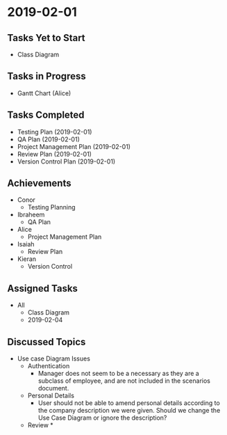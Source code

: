 # 2019-02-01

## Tasks Yet to Start

* Class Diagram

## Tasks in Progress

* Gantt Chart (Alice)

## Tasks Completed

* Testing Plan (2019-02-01)
* QA Plan (2019-02-01)
* Project Management Plan (2019-02-01)
* Review Plan (2019-02-01)
* Version Control Plan (2019-02-01)

## Achievements

* Conor
    * Testing Planning
* Ibraheem
    * QA Plan
* Alice
    * Project Management Plan
* Isaiah
    * Review Plan
* Kieran
    * Version Control
    
## Assigned Tasks

* All
    * Class Diagram
    * 2019-02-04

## Discussed Topics

* Use case Diagram Issues
    * Authentication
        * Manager does not seem to be a necessary as they are a subclass of employee, and are not included in the scenarios document.
    * Personal Details
        * User should not be able to amend personal details according to the company description we were given. Should we change the Use Case Diagram or ignore the description?
    * Review
        * 
         